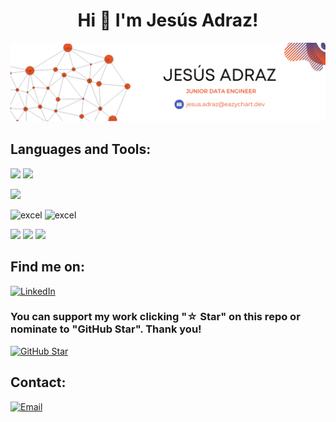 <h1 align="center">Hi 👋 I'm Jesús Adraz!</h1>

![myimagen](/res/cover.png)



<h2 align="left">Languages and Tools:</h2>

<p align="left"> <a> <img src="https://img.shields.io/badge/Notion-000000.svg?style=for-the-badge&logo=Notion&logoColor=white"/> </a> <a> <img src="https://img.shields.io/badge/Asana-273347.svg?style=for-the-badge&logo=Asana&logoColor=white"/> </a>

<p align="left"> <a> <img src="https://img.shields.io/badge/Microsoft%20Excel-217346.svg?style=for-the-badge&logo=Microsoft-Excel&logoColor=white"/> </a> <a>

<p align="left"> <a> <img src="https://img.shields.io/badge/Git-F05032.svg?style=for-the-badge&logo=Git&logoColor=white" alt="excel"/> </a> <img src="https://img.shields.io/badge/GitHub-181717.svg?style=for-the-badge&logo=GitHub&logoColor=white"alt="excel"/> </a> </p>

<p align="left"> <a> <img src="https://img.shields.io/badge/Python-3776AB.svg?style=for-the-badge&logo=Python&logoColor=white"/> </a> <img src="https://img.shields.io/badge/PostgreSQL-4169E1.svg?style=for-the-badge&logo=PostgreSQL&logoColor=white"/> </a> <a> <img src="https://img.shields.io/badge/MongoDB-47A248.svg?style=for-the-badge&logo=MongoDB&logoColor=white"/> </a> 

<h2 align="left">Find me on:</h2>

[![LinkedIn](https://img.shields.io/badge/LinkedIn-Jesus_Adraz-0077B5?style=for-the-badge&logo=linkedin&logoColor=white&labelColor=101010)](https://www.linkedin.com/in/jesus-adraz)

### You can support my work clicking "☆ Star" on this repo or nominate to "GitHub Star". Thank you!

[![GitHub Star](https://img.shields.io/badge/GitHub-Nominate_to_star-yellow?style=for-the-badge&logo=github&logoColor=white&labelColor=101010)](https://stars.github.com/nominate/)

## Contact:

[![Email](https://img.shields.io/badge/jesus.adraz@eazychart.dev-D14836?style=for-the-badge&logo=gmail&logoColor=white&labelColor=101010)](mailto:jesus.adraz@eazychart.dev)

<!---
JAdraz/JAdraz is a ✨ special ✨ repository because its `README.md` (this file) appears on your GitHub profile.
You can click the Preview link to take a look at your changes.
--->
